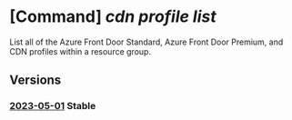 # [Command] _cdn profile list_

List all of the Azure Front Door Standard, Azure Front Door Premium, and CDN profiles within a resource group.

## Versions

### [2023-05-01](/Resources/mgmt-plane/L3N1YnNjcmlwdGlvbnMve30vcHJvdmlkZXJzL21pY3Jvc29mdC5jZG4vcHJvZmlsZXM=/2023-05-01.xml) **Stable**

<!-- mgmt-plane /subscriptions/{}/providers/microsoft.cdn/profiles 2023-05-01 -->
<!-- mgmt-plane /subscriptions/{}/resourcegroups/{}/providers/microsoft.cdn/profiles 2023-05-01 -->
